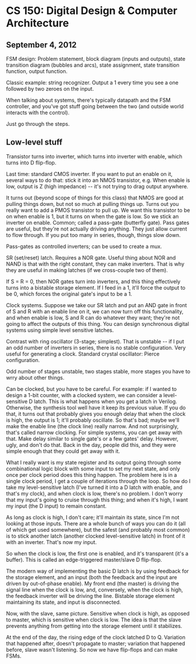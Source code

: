 CS 150: Digital Design & Computer Architecture
===============================================
September 4, 2012
-----------------

FSM design: Problem statement, block diagram (inputs and outputs), state
transition diagram (bubbles and arcs), state assignment, state transition
function, output function.

Classic example: string recognizer. Output a 1 every time you see a one
followed by two zeroes on the input.

When talking about systems, there's typically datapath and the FSM
controller, and you've got stuff going between the two (and outside world
interacts with the control).

Just go through the steps.

Low-level stuff
---------------

Transistor turns into inverter, which turns into inverter with enable,
which turns into D flip-flop.

Last time: standard CMOS inverter. If you want to put an enable on it,
several ways to do that: stick it into an NMOS transistor, e.g. When enable
is low, output is Z (high impedance) -- it's not trying to drag output
anywhere.

It turns out (beyond scope of things for this class) that NMOS are good at
pulling things down, but not so much at pulling things up. Turns out you
really want to add a PMOS transistor to pull up. We want this transistor to
be on when enable is 1, but it turns on when the gate is low. So we stick
an inverter on enable. Common; called a pass-gate (butterfly gate). Pass
gates are useful, but they're not actually driving anything. They just
allow current to flow through. If you put too many in series, though,
things slow down.

Pass-gates as controlled inverters; can be used to create a mux.

SR (set/reset) latch. Requires a NOR gate. Useful thing about NOR and NAND
is that with the right constant, they can make inverters. That is why they
are useful in making latches (if we cross-couple two of them).

If S = R = 0, then NOR gates turn into inverters, and this thing
effectively turns into a bistable storage element. If I feed in a 1, it'll
force the output to be 0, which forces the original gate's input to be a 1.

Clock systems. Suppose we take our SR latch and put an AND gate in front of
S and R with an enable line on it, we can now turn off this functionality,
and when enable is low, S and R can do whatever they want; they're not
going to affect the outputs of this thing. You can design synchronous
digital systems using simple level sensitive latches.

Contrast with ring oscillator (3-stage; simplest). That is unstable -- if I
put an odd number of inverters in series, there is no stable
configuration. Very useful for generating a clock. Standard crystal
oscillator: Pierce configuration.

Odd number of stages unstable, two stages stable, more stages you have to
wrry about other things.

Can be clocked, but you have to be careful. For example: if I wanted to
design a 1-bit counter, with a clocked system, we can consider a
level-sensitive D latch. This is what happens when you get a latch in
Verilog. Otherwise, the synthesis tool well have it keep its previous
value. If you do that, it turns out that probably gives you enough delay
that when the clock is high, the output is 1; it'll probably oscillate. So
that's bad; maybe we'll make the enable line (the clock line) really
narrow. And not surprisingly, that's called narrow clocking. For simple
systems, you can get away with that. Make delay similar to single gate's or
a few gates' delay. However, ugly, and don't do that. Back in the day,
people did this, and they were simple enough that they could get away with
it.

What I really want is my state register and its output going through some
combinational logic block with some input to set my next state, and only
once per clock period does this thing happen. The problem here is in a
single clock period, I get a couple of iterations through the loop. So how
do I take my level-sensitive latch (I've turned it into a D latch with
enable, and that's my clock), and when clock is low, there's no problem. I
don't worry that my input's going to cruise through this thing; and when
it's high, I want my input (the D input) to remain constant.

As long as clock is high, I don't care; it'll maintain its state, since I'm
not looking at those inputs. There are a whole bunch of ways you can do it
(all of which get used somewhere), but the safest (and probably most
common) is to stick another latch (another clocked level-sensitive latch)
in front of it with an inverter. That's now my input.

So when the clock is low, the first one is enabled, and it's transparent
(it's a buffer). This is called an edge-triggered master/slave D flip-flop.

The modern way of implementing the basic D latch is by using feedback for
the storage element, and an input (both the feedback and the input are
driven by out-of-phase enable). My front end (the master) is driving the
signal line when the clock is low, and, conversely, when the clock is high,
the feedback inverter will be driving the line. Bistable storage element
maintaining its state, and input is disconnected.

Now, with the slave, same picture. Sensitive when clock is high, as opposed
to master, which is sensitive when clock is low. The idea is that the slave
prevents anything from getting into the storage element until it
stabilizes.

At the end of the day, the rising edge of the clock latched D to
Q. Variation that happened after, doesn't propagate to master; variation
that happened before, slave wasn't listening. So now we have flip-flops and
can make FSMs.
